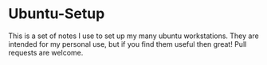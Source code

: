 # Ubuntu-Setup

This is a set of notes I use to set up my many ubuntu workstations.  They are intended for my personal use, but if you find them useful then great!  Pull requests are welcome.
